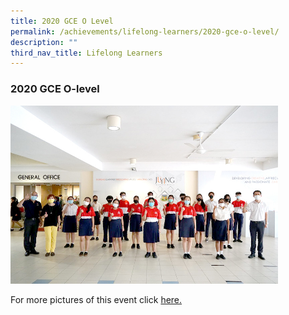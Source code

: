 ```yaml
---
title: 2020 GCE O Level
permalink: /achievements/lifelong-learners/2020-gce-o-level/
description: ""
third_nav_title: Lifelong Learners
---
```

### **2020 GCE O-level**

<img src="/images/2020%20o%20level.jpg" style="width:85%">

For more pictures of this event click&nbsp;[here.](https://www.flickr.com/photos/106251112@N04/albums/72157718754456502)